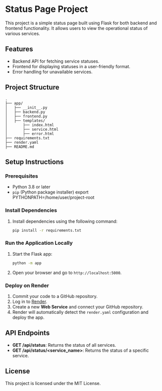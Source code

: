 # Status Page Project

This project is a simple status page built using Flask for both backend and frontend functionality. It allows users to view the operational status of various services.

## Features
- Backend API for fetching service statuses.
- Frontend for displaying statuses in a user-friendly format.
- Error handling for unavailable services.

## Project Structure
```
.
├── app/
│   ├── __init__.py
│   ├── backend.py
│   ├── frontend.py
│   ├── templates/
│       ├── index.html
│       ├── service.html
│       ├── error.html
├── requirements.txt
├── render.yaml
├── README.md
```

## Setup Instructions

### Prerequisites
- Python 3.8 or later
- `pip` (Python package installer)
   export PYTHONPATH=/home/user/project-root

### Install Dependencies
1. Install dependencies using the following command:
    ```bash
    pip install -r requirements.txt
    ```

### Run the Application Locally
1. Start the Flask app:
    ```bash
    python -m app
    ```

2. Open your browser and go to `http://localhost:5000`.

### Deploy on Render
1. Commit your code to a GitHub repository.
2. Log in to [Render](https://render.com).
3. Create a new **Web Service** and connect your GitHub repository.
4. Render will automatically detect the `render.yaml` configuration and deploy the app.

## API Endpoints
- **GET /api/status**: Returns the status of all services.
- **GET /api/status/<service_name>**: Returns the status of a specific service.

## License
This project is licensed under the MIT License.

